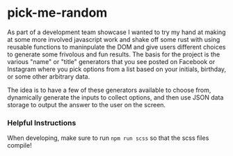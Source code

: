 # pick-me-random

As part of a development team showcase I wanted to try my hand at making at some more involved javascript work and shake off some rust with using reusable functions to maninpulate the DOM and give users different choices to generate some frivolous and fun results. The basis for the project is the various "name" or "title" generators that you see posted on Facebook or Instagram where you pick options from a list based on your initials, birthday, or some other arbitrary data.

The idea is to have a few of these generators available to choose from, dynamically generate the inputs to collect options, and then use JSON data storage to output the answer to the user on the screen.

### Helpful Instructions

When developing, make sure to run `npm run scss` so that the scss files compile!
